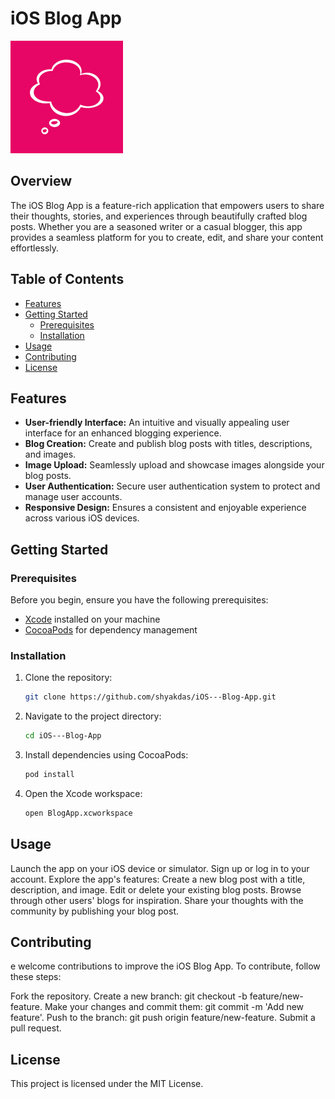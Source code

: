 # iOS Blog App

![App Logo](https://github.com/shyakdas/iOS---Blog-App/blob/main/BlogApp/Other/Assets.xcassets/AppIcon.appiconset/icon-60%403x.png) <!-- Replace with the path to your app logo -->

## Overview

The iOS Blog App is a feature-rich application that empowers users to share their thoughts, stories, and experiences through beautifully crafted blog posts. Whether you are a seasoned writer or a casual blogger, this app provides a seamless platform for you to create, edit, and share your content effortlessly.

## Table of Contents

- [Features](#features)
- [Getting Started](#getting-started)
  - [Prerequisites](#prerequisites)
  - [Installation](#installation)
- [Usage](#usage)
- [Contributing](#contributing)
- [License](#license)

## Features

- **User-friendly Interface:** An intuitive and visually appealing user interface for an enhanced blogging experience.
- **Blog Creation:** Create and publish blog posts with titles, descriptions, and images.
- **Image Upload:** Seamlessly upload and showcase images alongside your blog posts.
- **User Authentication:** Secure user authentication system to protect and manage user accounts.
- **Responsive Design:** Ensures a consistent and enjoyable experience across various iOS devices.

## Getting Started

### Prerequisites

Before you begin, ensure you have the following prerequisites:

- [Xcode](https://developer.apple.com/xcode/) installed on your machine
- [CocoaPods](https://cocoapods.org/) for dependency management

### Installation

1. Clone the repository:

   ```bash
   git clone https://github.com/shyakdas/iOS---Blog-App.git

2. Navigate to the project directory:
   
   ```bash
   cd iOS---Blog-App

3. Install dependencies using CocoaPods:

   ```bash
   pod install

4. Open the Xcode workspace:

   ```bash
   open BlogApp.xcworkspace


## Usage
Launch the app on your iOS device or simulator.
Sign up or log in to your account.
Explore the app's features:
Create a new blog post with a title, description, and image.
Edit or delete your existing blog posts.
Browse through other users' blogs for inspiration.
Share your thoughts with the community by publishing your blog post.

## Contributing
e welcome contributions to improve the iOS Blog App. To contribute, follow these steps:

Fork the repository.
Create a new branch: git checkout -b feature/new-feature.
Make your changes and commit them: git commit -m 'Add new feature'.
Push to the branch: git push origin feature/new-feature.
Submit a pull request.

## License
This project is licensed under the MIT License.   
